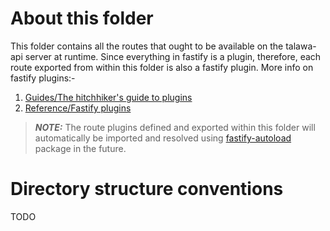 # About this folder

This folder contains all the routes that ought to be available on the talawa-api server at runtime. Since everything in fastify is a plugin, therefore, each route exported from within this folder is also a fastify plugin. More info on fastify plugins:-

1. [Guides/The hitchhiker's guide to plugins](https://fastify.dev/docs/latest/Guides/Plugins-Guide/)
2. [Reference/Fastify plugins](https://fastify.dev/docs/latest/Reference/Plugins/)

> **_NOTE:_** The route plugins defined and exported within this folder will automatically be imported and resolved using [fastify-autoload](https://github.com/fastify/fastify-autoload) package in the future.

# Directory structure conventions

TODO
